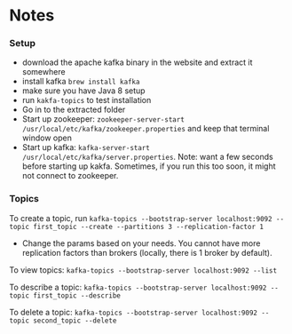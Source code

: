 # Notes

### Setup
- download the apache kafka binary in the website and extract it somewhere
- install kafka `brew install kafka`
- make sure you have Java 8 setup
- run `kakfa-topics` to test installation
- Go in to the extracted folder
- Start up zookeeper: `zookeeper-server-start /usr/local/etc/kafka/zookeeper.properties` and keep that terminal window open
- Start up kafka: `kafka-server-start /usr/local/etc/kafka/server.properties`. Note: want a few seconds before starting up kakfa. Sometimes, if you run this too soon, it might not connect to zookeeper.

### Topics
To create a topic, run `kafka-topics --bootstrap-server localhost:9092 --topic first_topic --create --partitions 3 --replication-factor 1`

- Change the params based on your needs. You cannot have more replication factors than brokers (locally, there is 1 broker by default).

To view topics: `kafka-topics --bootstrap-server localhost:9092 --list`

To describe a topic: `kafka-topics --bootstrap-server localhost:9092 --topic first_topic --describe`

To delete a topic: `kafka-topics --bootstrap-server localhost:9092 --topic second_topic --delete`
